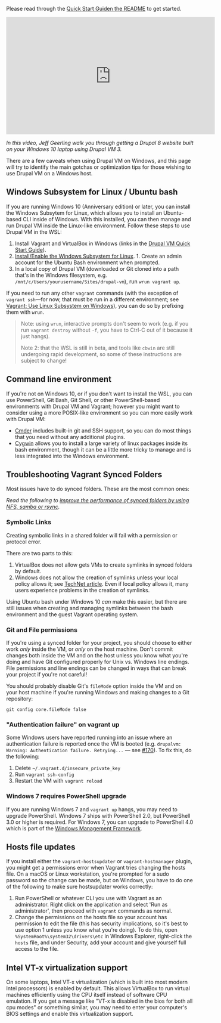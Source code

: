 Please read through the [Quick Start Guiden the README](https://github.com/geerlingguy/drupal-vm#quick-start-guide) to get started.

<iframe width="560" height="315" src="https://www.youtube.com/embed/mNio_aXMLos" frameborder="0" allowfullscreen></iframe>

_In this video, Jeff Geerling walk you through getting a Drupal 8 website built on your Windows 10 laptop using Drupal VM 3._

There are a few caveats when using Drupal VM on Windows, and this page will try to identify the main gotchas or optimization tips for those wishing to use Drupal VM on a Windows host.

## Windows Subsystem for Linux / Ubuntu bash

If you are running Windows 10 (Anniversary edition) or later, you can install the Windows Subsytem for Linux, which allows you to install an Ubuntu-based CLI inside of Windows. With this installed, you can then manage and run Drupal VM inside the Linux-like environment. Follow these steps to use Drupal VM in the WSL:

  1. Install Vagrant and VirtualBox in Windows (links in the [Drupal VM Quick Start Guide](https://github.com/geerlingguy/drupal-vm#quick-start-guide)).
  2. [Install/Enable the Windows Subsystem for Linux](https://msdn.microsoft.com/en-us/commandline/wsl/install_guide).
    1. Create an admin account for the Ubuntu Bash environment when prompted.
  3. In a local copy of Drupal VM (downloaded or Git cloned into a path that's in the Windows filesystem, e.g. `/mnt/c/Users/yourusername/Sites/drupal-vm`), run `wrun vagrant up`.

If you need to run any other `vagrant` commands (with the exception of `vagrant ssh`—for now, that must be run in a different environment; see [Vagrant: Use Linux Subsystem on Windows](https://github.com/mitchellh/vagrant/issues/7731)), you can do so by prefixing them with `wrun`.

> Note: using `wrun`, interactive prompts don't seem to work (e.g. if you run `vagrant destroy` without `-f`, you have to Ctrl-C out of it because it just hangs).
>
> Note 2: that the WSL is still in beta, and tools like `cbwin` are still undergoing rapid development, so some of these instructions are subject to change!

## Command line environment

If you're not on Windows 10, or if you don't want to install the WSL, you can use PowerShell, Git Bash, Git Shell, or other PowerShell-based environments with Drupal VM and Vagrant; however you might want to consider using a more POSIX-like environment so you can more easily work with Drupal VM:

  - [Cmder](http://cmder.net/) includes built-in git and SSH support, so you can do most things that you need without any additional plugins.
  - [Cygwin](https://www.cygwin.com/) allows you to install a large variety of linux packages inside its bash environment, though it can be a little more tricky to manage and is less integrated into the Windows environment.

## Troubleshooting Vagrant Synced Folders

Most issues have to do synced folders. These are the most common ones:

_Read the following to [improve the performance of synced folders by using NFS, samba or rsync](../other/performance.md#improving-performance-on-windows)._

### Symbolic Links

Creating symbolic links in a shared folder will fail with a permission or protocol error.

There are two parts to this:

  1. VirtualBox does not allow gets VMs to create symlinks in synced folders by default.
  2. Windows does not allow the creation of symlinks unless your local policy allows it; see [TechNet article](https://technet.microsoft.com/en-us/library/dn221947%28v=ws.10%29.aspx). Even if local policy allows it, many users experience problems in the creation of symlinks.

Using Ubuntu bash under Windows 10 _can_ make this easier, but there are still issues when creating and managing symlinks between the bash environment and the guest Vagrant operating system.

### Git and File permissions

If you're using a synced folder for your project, you should choose to either work _only_ inside the VM, or _only_ on the host machine. Don't commit changes both inside the VM and on the host unless you know what you're doing and have Git configured properly for Unix vs. Windows line endings. File permissions and line endings can be changed in ways that can break your project if you're not careful!

You should probably disable Git's `fileMode` option inside the VM and on your host machine if you're running Windows and making changes to a Git repository:

    git config core.fileMode false

### "Authentication failure" on vagrant up

Some Windows users have reported running into an issue where an authentication failure is reported once the VM is booted (e.g. `drupalvm: Warning: Authentication failure. Retrying...` — see [#170](https://github.com/geerlingguy/drupal-vm/issues/170)). To fix this, do the following:

  1. Delete `~/.vagrant.d/insecure_private_key`
  2. Run `vagrant ssh-config`
  3. Restart the VM with `vagrant reload`

### Windows 7 requires PowerShell upgrade

If you are running Windows 7 and `vagrant up` hangs, you may need to upgrade PowerShell. Windows 7 ships with PowerShell 2.0, but PowerShell 3.0 or higher is required. For Windows 7, you can upgrade to PowerShell 4.0 which is part of the [Windows Management Framework](http://www.microsoft.com/en-us/download/details.aspx?id=40855).

## Hosts file updates

If you install either the `vagrant-hostsupdater` or `vagrant-hostmanager` plugin, you might get a permissions error when Vagrant tries changing the hosts file. On a macOS or Linux workstation, you're prompted for a sudo password so the change can be made, but on Windows, you have to do one of the following to make sure hostsupdater works correctly:

  1. Run PowerShell or whatever CLI you use with Vagrant as an administrator. Right click on the application and select 'Run as administrator', then proceed with `vagrant` commands as normal.
  2. Change the permissions on the hosts file so your account has permission to edit the file (this has security implications, so it's best to use option 1 unless you know what you're doing). To do this, open `%SystemRoot%\system32\drivers\etc` in Windows Explorer, right-click the `hosts` file, and under Security, add your account and give yourself full access to the file.

## Intel VT-x virtualization support

On some laptops, Intel VT-x virtualization (which is built into most modern Intel processors) is enabled by default. This allows VirtualBox to run virtual machines efficiently using the CPU itself instead of software CPU emulation. If you get a message like "VT-x is disabled in the bios for both all cpu modes" or something similar, you may need to enter your computer's BIOS settings and enable this virtualization support.
